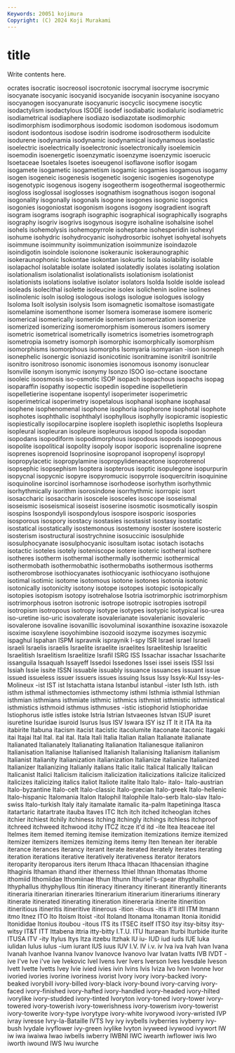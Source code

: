 ```yaml
---
Keywords: 20051 kojimura
Copyright: (C) 2024 Koji Murakami
---
```


# title

Write contents here.



ocrates isocratic isocreosol isocrotonic isocrymal isocryme isocrymic isocyanate isocyanic isocyanid
isocyanide isocyanin isocyanine isocyano isocyanogen isocyanurate isocyanuric isocyclic isocymene isocytic
isodactylism isodactylous ISODE isodef isodiabatic isodialuric isodiametric isodiametrical isodiaphere isodiazo
isodiazotate isodimorphic isodimorphism isodimorphous isodomic isodomon isodomous isodomum isodont isodontous
isodose isodrin isodrome isodrosotherm isodulcite isodurene isodynamia isodynamic isodynamical isodynamous
isoelastic isoelectric isoelectrically isoelectronic isoelectronically isoelemicin isoemodin isoenergetic isoenzymatic isoenzyme
isoenzymic isoerucic Isoetaceae Isoetales Isoetes isoeugenol isoflavone isoflor isogam isogamete
isogametic isogametism isogamic isogamies isogamous isogamy isogen isogeneic isogenesis isogenetic
isogenic isogenies isogenotype isogenotypic isogenous isogeny isogeotherm isogeothermal isogeothermic isogloss
isoglossal isoglosses isognathism isognathous isogon isogonal isogonality isogonally isogonals isogone
isogones isogonic isogonics isogonies isogoniostat isogonism isogons isogony isogradient isograft
isogram isograms isograph isographic isographical isographically isographs isography isogriv isogrivs
isogynous isogyre isohaline isohalsine isohel isohels isohemolysis isohemopyrrole isoheptane isohesperidin
isohexyl isohume isohydric isohydrocyanic isohydrosorbic isohyet isohyetal isohyets isoimmune isoimmunity
isoimmunization isoimmunize isoindazole isoindigotin isoindole isoionone isokeraunic isokeraunographic isokeraunophonic Isokontae
isokontan isokurtic Isola isolability isolable isolapachol isolatable isolate isolated isolatedly
isolates isolating isolation isolationalism isolationalist isolationalists isolationism isolationist isolationists isolations
isolative isolator isolators Isolda Isolde isolde isolead isoleads isolecithal isolette
isoleucine isolex isolichenin isoline isolines isolinolenic isoln isolog isologous isologs
isologue isologues isology Isoloma Isolt isolysin isolysis Isom isomagnetic isomaltose
isomastigate isomelamine isomenthone isomer Isomera isomerase isomere isomeric isomerical isomerically
isomeride isomerism isomerization isomerize isomerized isomerizing isomeromorphism isomerous isomers isomery
isometric isometrical isometrically isometrics isometries isometrograph isometropia isometry isomorph isomorphic
isomorphically isomorphism isomorphisms isomorphous isomorphs Isomyaria isomyarian -ison isoneph isonephelic
isonergic isoniazid isonicotinic isonitramine isonitril isonitrile isonitro isonitroso isonomic isonomies
isonomous isonomy isonuclear Isonville isonym isonymic isonymy Isonzo ISOO iso-octane
isooctane isooleic isoosmosis iso-osmotic ISOP isopach isopachous isopachs isopag isoparaffin
isopathy isopectic isopedin isopedine isopelletierin isopelletierine isopentane isopentyl isoperimeter isoperimetric
isoperimetrical isoperimetry isopetalous isophanal isophane isophasal isophene isophenomenal isophone isophoria
isophorone isophotal isophote isophotes isophthalic isophthalyl isophyllous isophylly isopicramic isopiestic
isopiestically isopilocarpine isoplere isopleth isoplethic isopleths Isopleura isopleural isopleuran isopleure
isopleurous isopod Isopoda isopodan isopodans isopodiform isopodimorphous isopodous isopods isopogonous
isopolite isopolitical isopolity isopoly isopor isoporic isoprenaline isoprene isoprenes isoprenoid
Isoprinosine isopropanol isopropenyl isopropyl isopropylacetic isopropylamine isopropylideneacetone isoproterenol isopsephic isopsephism
Isoptera isopterous isoptic isopulegone isopurpurin isopycnal isopycnic isopyre isopyromucic isopyrrole
isoquercitrin isoquinine isoquinoline isorcinol isorhamnose isorhodeose isorhythm isorhythmic isorhythmically isorithm
isorosindone isorrhythmic isorropic isort isosaccharic isosaccharin isoscele isosceles isoscope isoseismal
isoseismic isoseismical isoseist isoserine isosmotic isosmotically isospin isospins Isospondyli isospondylous
isospore isosporic isospories isosporous isospory isostacy isostasies isostasist isostasy isostatic
isostatical isostatically isostemonous isostemony isoster isostere isosteric isosterism isostructural isostrychnine
isosuccinic isosulphide isosulphocyanate isosulphocyanic isosultam isotac isotach isotachs isotactic isoteles
isotely isoteniscope isotere isoteric isotheral isothere isotheres isotherm isothermal isothermally
isothermic isothermical isothermobath isothermobathic isothermobaths isothermous isotherms isotherombrose isothiocyanates isothiocyanic
isothiocyano isothujone isotimal isotimic isotome isotomous isotone isotones isotonia isotonic
isotonically isotonicity isotony isotope isotopes isotopic isotopically isotopies isotopism isotopy
isotrehalose Isotria isotrimorphic isotrimorphism isotrimorphous isotron isotronic isotrope isotropic isotropies
isotropil isotropism isotropous isotropy isotype isotypes isotypic isotypical iso-urea iso-uretine
iso-uric isovalerate isovalerianate isovalerianic isovaleric isovalerone isovaline isovanillic isovoluminal isoxanthine
isoxazine isoxazole isoxime isoxylene isoyohimbine isozooid isozyme isozymes isozymic ispaghul
Ispahan ISPM ispravnik ispraynik I-spy ISR Israel israel Israeli israeli
Israelis israelis Israelite israelite israelites Israeliteship Israelitic Israelitish Israelitism Israelitize
Israfil ISRG ISS Issachar issachar Issacharite issanguila Issaquah Issayeff Issedoi
Issedones Issei issei isseis ISSI Issi Issiah Issie issite ISSN
issuable issuably issuance issuances issuant issue issued issueless issuer issuers
issues issuing Issus Issy Issyk-Kul Issy-les-Molineux -ist IST ist Istachatta
istana Istanbul istanbul -ister Isth Isth. isth isthm isthmal isthmectomies
isthmectomy isthmi Isthmia isthmial Isthmian isthmian isthmians isthmiate isthmic isthmics
isthmist isthmistic isthmistical isthmistics isthmoid isthmus isthmuses -istic istiophorid Istiophoridae
Istiophorus istle istles istoke Istria Istrian Istvaeones Istvan ISUP isuret
isuretine Isuridae isuroid Isurus Isus ISV Iswara ISY isz IT
It it ITA Ita ita itabirite Itabuna itacism itacist itacistic
itacolumite itaconate itaconic Itagaki itai Itajai Ital Ital. ital ital.
Itala Itali Italia Italian italian Italianate italianate Italianated Italianately Italianating
Italianation Italianesque italianiron Italianisation Italianise Italianised Italianish Italianising Italianism italianism
Italianist Italianity Italianization italianization Italianize italianize Italianized Italianizer Italianizing Italianly
italians Italic italic Italical Italically Italican Italicanist Italici Italicism italicism
italicization italicizations italicize italicized italicizes italicizing italics italiot Italiote italite
Italo Italo- italo- Italo-austrian Italo-byzantine Italo-celt Italo-classic Italo-grecian Italo-greek Italo-hellenic
Italo-hispanic Italomania Italon Italophil Italophile Italo-serb Italo-slav Italo-swiss Italo-turkish Italy
italy itamalate itamalic ita-palm Itapetininga Itasca itatartaric itatartrate itauba Itaves
ITC Itch itch itched itcheoglan itches itchier itchiest itchily itchiness
itching itchingly itchings itchless itchproof itchreed itchweed itchwood itchy ITCZ
itcze it'd itd -ite Itea Iteaceae itel Itelmes item itemed
iteming itemise itemization itemizations itemize itemized itemizer itemizers itemizes itemizing
items itemy Iten Itenean iter iterable iterance iterances iterancy iterant
iterate iterated iterately iterates iterating iteration iterations iterative iteratively iterativeness
iterator iterators iteroparity iteroparous iters iterum Ithaca Ithacan Ithacensian ithagine
Ithaginis Ithaman ithand ither itherness Ithiel Ithnan Ithomatas Ithome ithomiid
Ithomiidae Ithomiinae Ithun Ithunn Ithuriel's-spear ithyphallic Ithyphallus ithyphyllous Itin itineracy
itinerancy itinerant itinerantly itinerants itineraria itinerarian itineraries Itinerarium itinerarium itinerariums
itinerary itinerate itinerated itinerating itineration itinereraria itinerite itinerition itineritious itineritis
itineritive itinerous -ition -itious -itis it'll itll ITM Itmann itmo
Itnez ITO Ito Itoism Itoist -itol Itoland Itonama Itonaman Itonia
itonidid Itonididae Itonius itoubou -itous ITS its ITSEC itself ITSO
itsy itsy-bitsy itsy-witsy IT&T ITT Ittabena ittria itty-bitty I.T.U. ITU
Ituraean Iturbi Iturbide iturite ITUSA ITV -ity Itylus Itys Itza
itzebu Itzhak IU iu- IUD iud iuds IUE Iuka iulidan
Iulus iulus -ium iurant IUS iuus IUV I.V. IV i.v.
iv Iva iva Ivah Ivan Ivana Ivanah Ivanhoe Ivanna Ivanov
Ivanovce Ivanovo Ivar Ivatan Ivatts IVB IVDT -ive I've Ive
i've ive Ivekovic Ivel Ivens Iver Ivers Iverson Ives Ivesdale
Iveson Ivett Ivette Ivetts Ivey Ivie ivied ivies ivin Ivins
Ivis Iviza Ivo Ivon Ivonne Ivor ivoried ivories ivorine ivoriness
ivorist Ivory ivory ivory-backed ivory-beaked ivorybill ivory-billed ivory-black ivory-bound ivory-carving
ivory-faced ivory-finished ivory-hafted ivory-handled ivory-headed ivory-hilted ivorylike ivory-studded ivory-tinted Ivoryton
ivory-toned ivory-tower ivory-towered ivory-towerish ivory-towerishness ivory-towerism ivory-towerist ivory-towerite ivory-type ivorytype
ivory-white ivorywood ivory-wristed IVP ivray ivresse Ivry-la-Bataille IVTS Ivy ivy
ivybells ivyberries ivyberry ivy-bush Ivydale ivyflower ivy-green ivylike Ivyton ivyweed
ivywood ivywort IW iw iwa iwaiwa Iwao iwbells iwberry IWBNI
IWC iwearth iwflower iwis Iwo iworth iwound IWS Iwu iwurche
